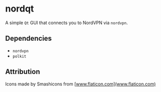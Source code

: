 # nordqt

A simple `Qt` GUI that connects you to NordVPN via `nordvpn`. 

## Dependencies

* `nordvpn`
* `polkit`

## Attribution

Icons made by Smashicons from [www.flaticon.com](www.flaticon.com)
